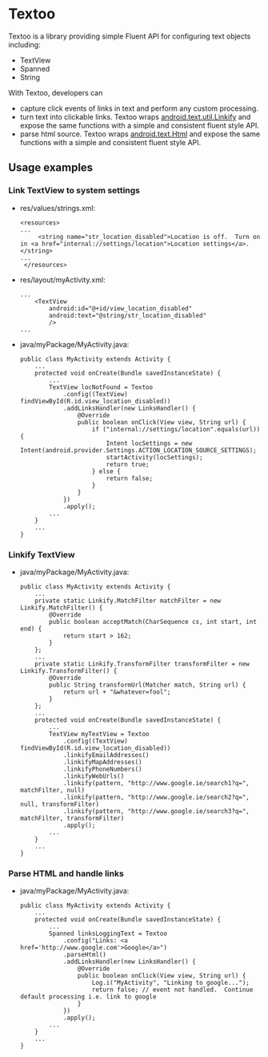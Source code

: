 # Textoo
Textoo is a library providing simple Fluent API for configuring text objects including:
- TextView
- Spanned
- String

With Textoo, developers can

- capture click events of links in text and perform any custom processing.
- turn text into clickable links.
Textoo wraps <a href="http://developer.android.com/reference/android/text/util/Linkify.html">android.text.util.Linkify</a>
and expose the same functions with a simple and consistent fluent style API.
- parse html source.
Textoo wraps <a href="http://developer.android.com/reference/android/text/Html.html">android.text.Html</a>
and expose the same functions with a simple and consistent fluent style API.

## Usage examples

### Link TextView to system settings

- res/values/strings.xml:
    ```
    <resources>
    ...
         <string name="str_location_disabled">Location is off.  Turn on in <a href="internal://settings/location">Location settings</a>.</string>
    ...
     </resources>
    ```

- res/layout/myActivity.xml:
    ```
    ...
        <TextView
            android:id="@+id/view_location_disabled"
            android:text="@string/str_location_disabled"
            />
    ...
    ```
- java/myPackage/MyActivity.java:
    ```
    public class MyActivity extends Activity {
        ...
        protected void onCreate(Bundle savedInstanceState) {
            ...
            TextView locNotFound = Textoo
                .config((TextView) findViewById(R.id.view_location_disabled))
                .addLinksHandler(new LinksHandler() {
                    @Override
                    public boolean onClick(View view, String url) {
                        if ("internal://settings/location".equals(url)) {
                            Intent locSettings = new Intent(android.provider.Settings.ACTION_LOCATION_SOURCE_SETTINGS);
                            startActivity(locSettings);
                            return true;
                        } else {
                            return false;
                        }
                    }
                })
                .apply();
            ...
        }
        ...
    }

    ```

### Linkify TextView

- java/myPackage/MyActivity.java:
    ```
    public class MyActivity extends Activity {
        ...
        private static Linkify.MatchFilter matchFilter = new Linkify.MatchFilter() {
            @Override
            public boolean acceptMatch(CharSequence cs, int start, int end) {
                return start > 162;
            }
        };
        ...
        private static Linkify.TransformFilter transformFilter = new Linkify.TransformFilter() {
            @Override
            public String transformUrl(Matcher match, String url) {
                return url + "&whatever=fool";
            }
        };
        ...
        protected void onCreate(Bundle savedInstanceState) {
            ...
            TextView myTextView = Textoo
                .config((TextView) findViewById(R.id.view_location_disabled))
                .linkifyEmailAddresses()
                .linkifyMapAddresses()
                .linkifyPhoneNumbers()
                .linkifyWebUrls()
                .linkify(pattern, "http://www.google.ie/search1?q=", matchFilter, null)
                .linkify(pattern, "http://www.google.ie/search2?q=", null, transformFilter)
                .linkify(pattern, "http://www.google.ie/search3?q=", matchFilter, transformFilter)
                .apply();
            ...
        }
        ...
    }

    ```

### Parse HTML and handle links

- java/myPackage/MyActivity.java:
    ```
    public class MyActivity extends Activity {
        ...
        protected void onCreate(Bundle savedInstanceState) {
            ...
            Spanned linksLoggingText = Textoo
                .config("Links: <a href='http://www.google.com'>Google</a>")
                .parseHtml()
                .addLinksHandler(new LinksHandler() {
                    @Override
                    public boolean onClick(View view, String url) {
                        Log.i("MyActivity", "Linking to google...");
                        return false; // event not handled.  Continue default processing i.e. link to google
                    }
                })
                .apply();
            ...
        }
        ...
    }

    ```

